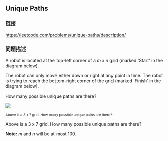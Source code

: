 ## Unique Paths  
### 链接  
https://leetcode.com/problems/unique-paths/description/  
### 问题描述
A robot is located at the top-left corner of a *m* x *n* grid (marked 'Start' in the diagram below).

The robot can only move either down or right at any point in time. The robot is trying to reach the bottom-right corner of the grid (marked 'Finish' in the diagram below).

How many possible unique paths are there?


<img src="/static/images/problemset/robot_maze.png" /><br />
<p style="font-size: 11px">Above is a 3 x 7 grid. How many possible unique paths are there?


Above is a 3 x 7 grid. How many possible unique paths are there?


**Note:** *m* and *n* will be at most 100.
